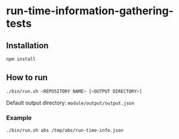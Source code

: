 # run-time-information-gathering-tests

## Installation

```bash
npm install
```

## How to run

```bash
./bin/run.sh <REPOSITORY NAME> [<OUTPUT DIRECTORY>]
```

Default output directory: `module/output/output.json`

### Example

```bash
./bin/run.sh abs /tmp/abs/run-time-info.json
```
